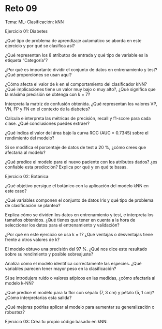 # Reto 09

Tema: ML: Clasificación: kNN

Ejercicio 01: Diabetes

¿Qué tipo de problema de aprendizaje automático se aborda en este ejercicio y por qué se clasifica así?

¿Qué representan los 8 atributos de entrada y qué tipo de variable es la etiqueta “Categoría”?

¿Por qué es importante dividir el conjunto de datos en entrenamiento y test? ¿Qué proporciones se usan aquí?

¿Cómo afecta el valor de k en el comportamiento del clasificador kNN? ¿Qué implicaciones tiene un valor muy bajo o muy alto?, ¿Qué significa que la máxima precisión se obtenga con k = 7?

Interpreta la matriz de confusión obtenida. ¿Qué representan los valores VP, VN, FP y FN en el contexto de la diabetes?

Calcula e interpreta las métricas de precisión, recall y f1-score para cada clase. ¿Qué conclusiones puedes extraer?

¿Qué indica el valor del área bajo la curva ROC (AUC = 0.7345) sobre el rendimiento del modelo?

Si se modifica el porcentaje de datos de test a 20 %, ¿cómo crees que afectaría al modelo?

¿Qué predice el modelo para el nuevo paciente con los atributos dados? ¿es confiable esta predicción? Explica por qué y en qué te basas.

Ejercicio 02: Botánica

¿Qué objetivo persigue el botánico con la aplicación del modelo kNN en este caso?

¿Qué variables componen el conjunto de datos Iris y qué tipo de problema de clasificación se plantea?

Explica cómo se dividen los datos en entrenamiento y test, e interpreta los tamaños obtenidos. ¿Qué tienes que tener en cuenta a la hora de seleccionar los datos para el entrenamiento y validación?

¿Por qué en este ejercicio se usa k = 1? ¿Qué ventajas o desventajas tiene frente a otros valores de k?

El modelo obtuvo una precisión del 97 %. ¿Qué nos dice este resultado sobre su rendimiento y posible sobreajuste?

Analiza cómo el modelo identifica correctamente las especies. ¿Qué variables parecen tener mayor peso en la clasificación?

Si se introdujera ruido o valores atípicos en las medidas, ¿cómo afectaría al modelo k-NN?

¿Qué predice el modelo para la flor con sépalo (7, 3 cm) y pétalo (5, 1 cm)? ¿Cómo interpretarías esta salida?

¿Qué mejoras podrías aplicar al modelo para aumentar su generalización o robustez?

Ejercicio 03: Crea tu propio código basado en kNN. 
